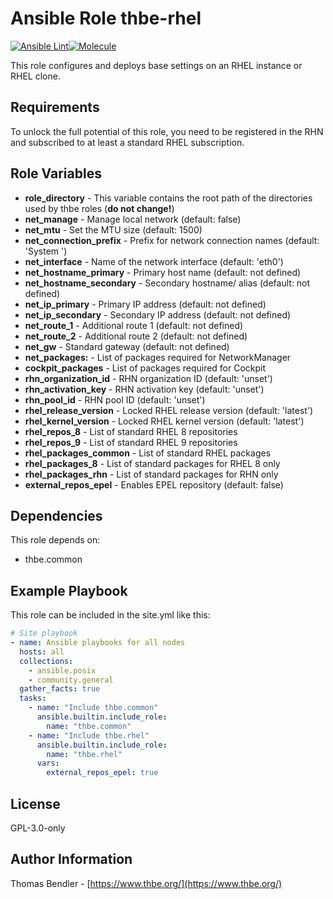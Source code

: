 # Ansible Role thbe-rhel

[![Ansible Lint](https://github.com/thbe/ansible-role-rhel/actions/workflows/ansible-lint.yml/badge.svg)](https://github.com/thbe/ansible-role-rhel/actions/workflows/ansible-lint.yml)[![Molecule](https://github.com/thbe/ansible-role-rhel/actions/workflows/molecule.yml/badge.svg)](https://github.com/thbe/ansible-role-rhel/actions/workflows/molecule.yml)

This role configures and deploys base settings on an RHEL instance or RHEL clone.

## Requirements

To unlock the full potential of this role, you need to be registered in the RHN and subscribed to at least a standard RHEL subscription.

## Role Variables

* **role_directory** - This variable contains the root path of the directories used by thbe roles (**do not change!**)
* **net_manage** - Manage local network (default: false)
* **net_mtu** - Set the MTU size (default: 1500)
* **net_connection_prefix** - Prefix for network connection names (default: 'System ')
* **net_interface** - Name of the network interface (default: 'eth0')
* **net_hostname_primary** - Primary host name (default: not defined)
* **net_hostname_secondary** - Secondary hostname/ alias (default: not defined)
* **net_ip_primary** - Primary IP address (default: not defined)
* **net_ip_secondary** - Secondary IP address (default: not defined)
* **net_route_1** - Additional route 1 (default: not defined)
* **net_route_2** - Additional route 2 (default: not defined)
* **net_gw** - Standard gateway (default: not defined)
* **net_packages:** - List of packages required for NetworkManager
* **cockpit_packages** - List of packages required for Cockpit
* **rhn_organization_id** - RHN organization ID (default: 'unset')
* **rhn_activation_key** - RHN activation key (default: 'unset')
* **rhn_pool_id** - RHN pool ID (default: 'unset')
* **rhel_release_version** - Locked RHEL release version (default: 'latest')
* **rhel_kernel_version** - Locked RHEL kernel version (default: 'latest')
* **rhel_repos_8** - List of standard RHEL 8 repositories
* **rhel_repos_9** - List of standard RHEL 9 repositories
* **rhel_packages_common** - List of standard RHEL packages
* **rhel_packages_8** - List of standard packages for RHEL 8 only
* **rhel_packages_rhn** - List of standard packages for RHN only
* **external_repos_epel** - Enables EPEL repository (default: false)

## Dependencies

This role depends on:

* thbe.common

## Example Playbook

This role can be included in the site.yml like this:

```yaml
# Site playbook
- name: Ansible playbooks for all nodes
  hosts: all
  collections:
    - ansible.posix
    - community.general
  gather_facts: true
  tasks:
    - name: "Include thbe.common"
      ansible.builtin.include_role:
        name: "thbe.common"
    - name: "Include thbe.rhel"
      ansible.builtin.include_role:
        name: "thbe.rhel"
      vars:
        external_repos_epel: true
```

## License

GPL-3.0-only

## Author Information

Thomas Bendler - [https://www.thbe.org/](https://www.thbe.org/)

